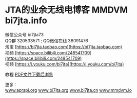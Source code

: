 # JTA的业余无线电博客 MMDVM bi7jta.info  
 微信公众号 bi7jta73  
 QQ群 320533571 ; QQ微信在线 38091476  
 淘宝 [https://bi7jta.taobao.com](https://bi7jta.taobao.com)  
 视频 [https://space.bilibili.com/248541709](https://space.bilibili.com/248541709)     
 视频 [https://i.youku.com/bi7jta](https://i.youku.com/bi7jta)  
  
 教程 [PDF文件下载后浏览](https://github.com/huangqianqing/huangqianqing.github.io/tree/master/guide)   
    
更多：  
www.aprspi.org   www.bi7jta.org  www.bi7jta.cn  www.mmdvm.io   